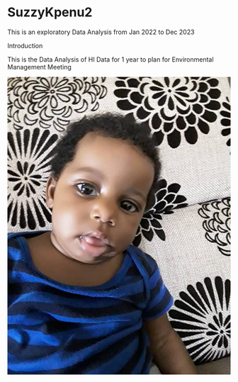 # SuzzyKpenu2
This is an exploratory Data Analysis from Jan 2022 to Dec 2023

Introduction

This is the Data Analysis of HI Data for 1 year to plan for Environmental Management Meeting

![](https://github.com/SuzzyKpenu/SuzzyKpenu2/blob/main/WhatsApp%20Image%202018-06-19%20at%202.21.37%20PM.jpeg)
